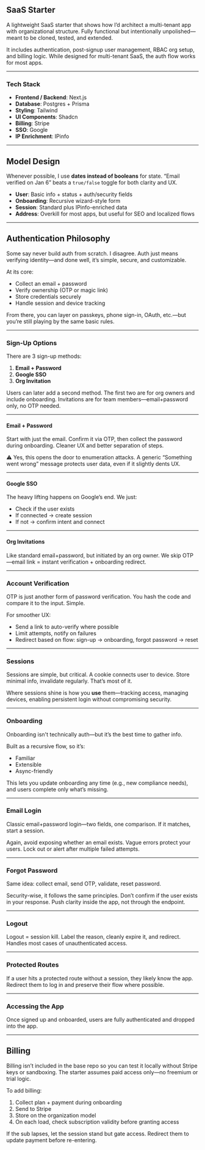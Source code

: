 ## SaaS Starter

A lightweight SaaS starter that shows how I’d architect a multi-tenant app with organizational structure. Fully functional but intentionally unpolished—meant to be cloned, tested, and extended.

It includes authentication, post-signup user management, RBAC org setup, and billing logic. While designed for multi-tenant SaaS, the auth flow works for most apps.

---

### Tech Stack

* **Frontend / Backend**: Next.js
* **Database**: Postgres + Prisma
* **Styling**: Tailwind
* **UI Components**: Shadcn
* **Billing**: Stripe
* **SSO**: Google
* **IP Enrichment**: IPinfo

---

## Model Design

Whenever possible, I use **dates instead of booleans** for state. “Email verified on Jan 6” beats a `true/false` toggle for both clarity and UX.

* **User**: Basic info + status + auth/security fields
* **Onboarding**: Recursive wizard-style form
* **Session**: Standard plus IPinfo-enriched data
* **Address**: Overkill for most apps, but useful for SEO and localized flows

---

## Authentication Philosophy

Some say never build auth from scratch. I disagree. Auth just means verifying identity—and done well, it’s simple, secure, and customizable.

At its core:

* Collect an email + password
* Verify ownership (OTP or magic link)
* Store credentials securely
* Handle session and device tracking

From there, you can layer on passkeys, phone sign-in, OAuth, etc.—but you’re still playing by the same basic rules.

---

### Sign-Up Options

There are 3 sign-up methods:

1. **Email + Password**
2. **Google SSO**
3. **Org Invitation**

Users can later add a second method. The first two are for org owners and include onboarding. Invitations are for team members—email+password only, no OTP needed.

---

#### Email + Password

Start with just the email. Confirm it via OTP, then collect the password during onboarding. Cleaner UX and better separation of steps.

⚠️ Yes, this opens the door to enumeration attacks. A generic “Something went wrong” message protects user data, even if it slightly dents UX.

---

#### Google SSO

The heavy lifting happens on Google’s end. We just:

* Check if the user exists
* If connected → create session
* If not → confirm intent and connect

---

#### Org Invitations

Like standard email+password, but initiated by an org owner. We skip OTP—email link = instant verification + onboarding redirect.

---

### Account Verification

OTP is just another form of password verification. You hash the code and compare it to the input. Simple.

For smoother UX:

* Send a link to auto-verify where possible
* Limit attempts, notify on failures
* Redirect based on flow: sign-up → onboarding, forgot password → reset

---

### Sessions

Sessions are simple, but critical. A cookie connects user to device. Store minimal info, invalidate regularly. That’s most of it.

Where sessions shine is how you **use** them—tracking access, managing devices, enabling persistent login without compromising security.

---

### Onboarding

Onboarding isn't technically auth—but it’s the best time to gather info.

Built as a recursive flow, so it’s:

* Familiar
* Extensible
* Async-friendly

This lets you update onboarding any time (e.g., new compliance needs), and users complete only what’s missing.

---

### Email Login

Classic email+password login—two fields, one comparison. If it matches, start a session.

Again, avoid exposing whether an email exists. Vague errors protect your users. Lock out or alert after multiple failed attempts.

---

### Forgot Password

Same idea: collect email, send OTP, validate, reset password.

Security-wise, it follows the same principles. Don’t confirm if the user exists in your response. Push clarity inside the app, not through the endpoint.

---

### Logout

Logout = session kill. Label the reason, cleanly expire it, and redirect. Handles most cases of unauthenticated access.

---

### Protected Routes

If a user hits a protected route without a session, they likely know the app. Redirect them to log in and preserve their flow where possible.

---

### Accessing the App

Once signed up and onboarded, users are fully authenticated and dropped into the app.

---

## Billing

Billing isn’t included in the base repo so you can test it locally without Stripe keys or sandboxing. The starter assumes paid access only—no freemium or trial logic.

To add billing:

1. Collect plan + payment during onboarding
2. Send to Stripe
3. Store on the organization model
4. On each load, check subscription validity before granting access

If the sub lapses, let the session stand but gate access. Redirect them to update payment before re-entering.